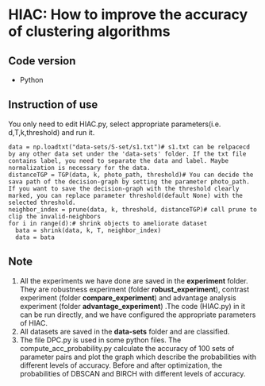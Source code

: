 # HIAC: How to improve the accuracy of clustering algorithms
## Code version
* Python
## Instruction of use
You only need to edit HIAC.py, select appropriate parameters(i.e. d,T,k,threshold) and run it.
```
data = np.loadtxt("data-sets/S-set/s1.txt")# s1.txt can be relpacecd by any other data set under the 'data-sets' folder. If the txt file contains label, you need to separate the data and label. Maybe normalization is necessary for the data.
distanceTGP = TGP(data, k, photo_path, threshold)# You can decide the sava path of the decision-graph by setting the parameter photo_path. If you want to save the decision-graph with the threshold clearly marked, you can replace parameter threshold(default None) with the selected threshold.
neighbor_index = prune(data, k, threshold, distanceTGP)# call prune to clip the invalid-neighbors
for i in range(d):# shrink objects to ameliorate dataset
  bata = shrink(data, k, T, neighbor_index)
  data = bata
```
## Note
1. All the experiments we have done are saved in the **experiment** folder. They are robustness experiment (folder **robust_experiment**), contrast experiment (folder **compare_experiment**) and advantage analysis experiment (folder **advantage_experiment**) .The code (HIAC.py) in it can be run directly, and we have configured the appropriate parameters of HIAC.
2. All datasets are saved in the **data-sets** folder and are classified.
3. The file DPC.py is used in some python files. The compute_acc_probability.py calculate the accuracy of 100 sets of parameter pairs and plot the graph which describe the probabilities with different levels of accuracy. Before and after optimization, the probabilities of DBSCAN and BIRCH with different levels of accuracy. 
